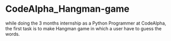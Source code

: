 # CodeAlpha_Hangman-game
while doing the 3 months internship as a  Python Programmer at CodeAlpha, the first task is to make Hangman game in which a user have to guess the words.
